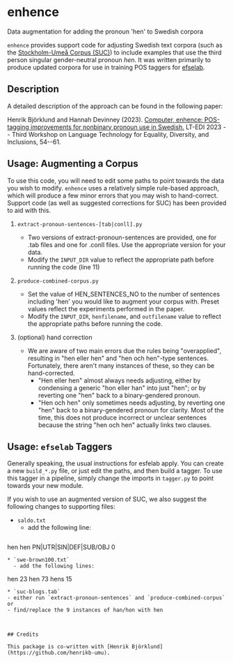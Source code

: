 # enhence
Data augmentation for adding the pronoun 'hen' to Swedish corpora

`enhence` provides support code for adjusting Swedish text corpora (such as the [Stockholm-Umeå Corpus (SUC)](https://www.ling.su.se/english/nlp/corpora-and-resources/suc)) to include examples that use the third person singular gender-neutral pronoun _hen_. It was written primarily to produce updated corpora for use in training POS taggers for [efselab](https://github.com/robertostling/efselab).

## Description

A detailed description of the approach can be found in the following paper:

Henrik Björklund and Hannah Devinney (2023). [Computer, enhence: POS-tagging improvements for nonbinary pronoun use in Swedish.](https://sites.google.com/view/lt-edi-2023/proceedings) LT-EDI 2023 -- Third Workshop on Language Technology for Equality, Diversity, and Inclusions, 54--61.

## Usage: Augmenting a Corpus

To use this code, you will need to edit some paths to point towards the data you wish to modify. `enhence` uses a relatively simple rule-based approach, which will produce a few minor errors that you may wish to hand-correct. Support code (as well as suggested corrections for SUC) has been provided to aid with this.

1. `extract-pronoun-sentences-[tab|conll].py`
   - Two versions of extract-pronoun-sentences are provided, one for .tab files and one for .conll files. Use the appropriate version for your data.
   - Modify the `INPUT_DIR` value to reflect the appropriate path before running the code (line 11)

2. `produce-combined-corpus.py`
   - Set the value of HEN_SENTENCES_NO to the number of sentences including 'hen' you would like to augment your corpus with. Preset values reflect the experiments performed in the paper. 
   - Modify the `INPUT_DIR`, `henfilename`, and `outfilename` value to reflect the appropriate paths before running the code.

3. (optional) hand correction
   - We are aware of two main errors due the rules being "overapplied", resulting in "hen eller hen" and "hen och hen"-type sentences. Fortunately, there aren't many instances of these, so they can be hand-corrected.
     - "Hen eller hen" almost always needs adjusting, either by condensing a generic "hon eller han" into just "hen"; or by reverting one "hen" back to a binary-gendered pronoun.
     - "Hen och hen" only sometimes needs adjusting, by reverting one "hen" back to a binary-gendered pronoun for clarity. Most of the time, this does not produce incorrect or unclear sentences because the string "hen och hen" actually links two clauses.


## Usage: `efselab` Taggers

Generally speaking, the usual instructions for esfelab apply. You can create a new `build_*.py` file, or just edit the paths, and then build a tagger. To use this tagger in a pipeline, simply change the imports in `tagger.py` to point towards your new module.

If you wish to use an augmented version of SUC, we also suggest the following changes to supporting files:

* `saldo.txt`
  - add the following line:
  ```
hen    hen	      PN|UTR|SIN|DEF|SUB/OBJ	0
```
* `swe-brown100.txt`
  - add the following lines:
  ```
  hen    23
  hen	    73
  hens	    15
  ```
* `suc-blogs.tab`
  - either run `extract-pronoun-sentences` and `produce-combined-corpus` or
  - find/replace the 9 instances of han/hon with hen 



## Credits

This package is co-written with [Henrik Björklund](https://github.com/henrikb-umu).
